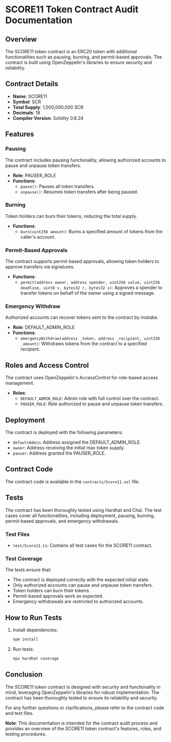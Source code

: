 # SCORE11 Token Contract Audit Documentation

## Overview

The SCORE11 token contract is an ERC20 token with additional functionalities such as pausing, burning, and permit-based approvals. The contract is built using OpenZeppelin's libraries to ensure security and reliability.

## Contract Details

- **Name**: SCORE11
- **Symbol**: SCR
- **Total Supply**: 1,000,000,000 SCR
- **Decimals**: 18
- **Compiler Version**: Solidity 0.8.24

## Features

### Pausing

The contract includes pausing functionality, allowing authorized accounts to pause and unpause token transfers.

- **Role**: PAUSER_ROLE
- **Functions**:
  - `pause()`: Pauses all token transfers.
  - `unpause()`: Resumes token transfers after being paused.

### Burning

Token holders can burn their tokens, reducing the total supply.

- **Functions**:
  - `burn(uint256 amount)`: Burns a specified amount of tokens from the caller's account.

### Permit-Based Approvals

The contract supports permit-based approvals, allowing token holders to approve transfers via signatures.

- **Functions**:
  - `permit(address owner, address spender, uint256 value, uint256 deadline, uint8 v, bytes32 r, bytes32 s)`: Approves a spender to transfer tokens on behalf of the owner using a signed message.

### Emergency Withdraw

Authorized accounts can recover tokens sent to the contract by mistake.

- **Role**: DEFAULT_ADMIN_ROLE
- **Functions**:
  - `emergencyWithdraw(address _token, address _recipient, uint256 _amount)`: Withdraws tokens from the contract to a specified recipient.

## Roles and Access Control

The contract uses OpenZeppelin's AccessControl for role-based access management.

- **Roles**:
  - `DEFAULT_ADMIN_ROLE`: Admin role with full control over the contract.
  - `PAUSER_ROLE`: Role authorized to pause and unpause token transfers.

## Deployment

The contract is deployed with the following parameters:

- `defaultAdmin`: Address assigned the DEFAULT_ADMIN_ROLE.
- `owner`: Address receiving the initial max token supply.
- `pauser`: Address granted the PAUSER_ROLE.

## Contract Code

The contract code is available in the `contracts/Score11.sol` file.

## Tests

The contract has been thoroughly tested using Hardhat and Chai. The test cases cover all functionalities, including deployment, pausing, burning, permit-based approvals, and emergency withdrawals.

### Test Files

- `test/Score11.ts`: Contains all test cases for the SCORE11 contract.

### Test Coverage

The tests ensure that:

- The contract is deployed correctly with the expected initial state.
- Only authorized accounts can pause and unpause token transfers.
- Token holders can burn their tokens.
- Permit-based approvals work as expected.
- Emergency withdrawals are restricted to authorized accounts.

## How to Run Tests

1. Install dependencies:

   ```sh
   npm install
   ```

2. Run tests:
   ```sh
   npx hardhat coverage
   ```

## Conclusion

The SCORE11 token contract is designed with security and functionality in mind, leveraging OpenZeppelin's libraries for robust implementation. The contract has been thoroughly tested to ensure its reliability and security.

For any further questions or clarifications, please refer to the contract code and test files.

**Note**: This documentation is intended for the contract audit process and provides an overview of the SCORE11 token contract's features, roles, and testing procedures.
